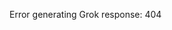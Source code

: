 <!-- 
Generated by: grok
Prompt type: sources
Generated at: 2025-06-07T00:33:57.603115
-->

Error generating Grok response: 404